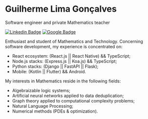 # Guilherme Lima Gonçalves

Software engineer and private Mathematics teacher

[![Linkedin Badge](https://img.shields.io/badge/-Guilherme%20Lima%20Gonçalves-6633cc?style=flat-square&labelColor=6633cc&logo=linkedin&logoColor=white&link=https://www.linkedin.com/in/guilherme-lima-gonçalves-470ab9194/)](https://www.linkedin.com/in/guilherme-lima-gonçalves-470ab9194/)
[![Google Badge](https://img.shields.io/badge/-guligon90@gmail.com-6633cc?style=flat-square&labelColor=6633cc&logo=gmail&logoColor=white&link=mailto:guligon90@gmail.com)](mailto:guligon90@gmail.com)

Enthusiast and student of Mathematics and Technology. Concerning software development, my experience is concentrated on:

- React ecosystem: (React.js || React Native) && TypeScript;
- Node.js stacks: (Express.js || Koa.js) && TypeScript;
- Python stacks: (Django || FastAPI || Flask);
- Mobile: (Kotlin || Flutter) && Android.

My interests in Mathematics reside in the following fields:

- Algebraizable logic systems;
- Artificial neural networks applied to data deduplication;
- Graph theory applied to computational complexity problems;
- Natural Language Processing;
- Numerical methods (PDEs & optimization).


<!--
**guligon90/guligon90** is a ✨ _special_ ✨ repository because its `README.md` (this file) appears on your GitHub profile.

Here are some ideas to get you started:

- 🔭 I’m currently working on ...
- 🌱 I’m currently learning ...
- 👯 I’m looking to collaborate on ...
- 🤔 I’m looking for help with ...
- 💬 Ask me about ...
- 📫 How to reach me: ...
- 😄 Pronouns: ...
- ⚡ Fun fact: ...
